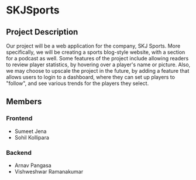 # SKJSports

## Project Description
Our project will be a web application for the company, SKJ Sports. More specifically, we will be creating a sports blog-style website, with a section for a podcast as well. Some features of the project include allowing readers to review player statistics, by hovering over a player's name or picture. Also, we may choose to upscale the project in the future, by adding a feature that allows users to login to a dashboard, where they can set up players to "follow", and see various trends for the players they select. 

## Members

### Frontend
- Sumeet Jena
- Sohil Kollipara

### Backend
- Arnav Pangasa
- Vishweshwar Ramanakumar
